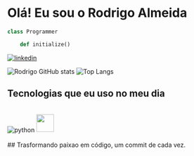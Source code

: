 # Olá! Eu sou o Rodrigo Almeida 

```python
class Programmer

	def initialize() 
```


[![linkedin](https://img.shields.io/badge/LinkedIn-0077B5?style=for-the-badge&logo=linkedin&logoColor=white)](https://www.linkedin.com/in/rodrigo-almeida-b22219212/) 


![Rodrigo GitHub stats](https://github-readme-stats.vercel.app/api?username=rodrigodssa&show_icons=true&theme=dracula)
![Top Langs](https://github-readme-stats.vercel.app/api/top-langs/?username=rodrigodssa&show_icons=true&theme=dracula)

## Tecnologias que eu uso no meu dia
<div style="display: inline_block"><br/>
<img align="center" alt="python" src="https://img.shields.io/badge/python-CC342D?style=for-the-badge&logo=python&logoColor=white" />  
<img loading="lazy" src="https://cdn.jsdelivr.net/gh/devicons/devicon/icons/git/git-original.svg" width="40" height="40"/>
	
</div><br/>
## Trasformando paixao em código, um commit de cada vez.


